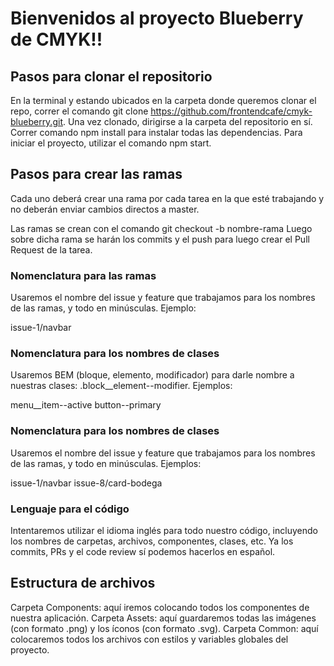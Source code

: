 # Bienvenidos al proyecto Blueberry de CMYK!!

## Pasos para clonar el repositorio

En la terminal y estando ubicados en la carpeta donde queremos clonar el repo, correr el comando git clone https://github.com/frontendcafe/cmyk-blueberry.git.
Una vez clonado, dirigirse a la carpeta del repositorio en sí.
Correr comando npm install para instalar todas las dependencias.
Para iniciar el proyecto, utilizar el comando npm start.

## Pasos para crear las ramas
Cada uno deberá crear una rama por cada tarea en la que esté trabajando y no deberán enviar cambios directos a master.

Las ramas se crean con el comando git checkout -b nombre-rama
Luego sobre dicha rama se harán los commits y el push para luego crear el Pull Request de la tarea.

### Nomenclatura para las ramas
Usaremos el nombre del issue y feature que trabajamos para los nombres de las ramas, y todo en minúsculas. Ejemplo:

issue-1/navbar

### Nomenclatura para los nombres de clases
Usaremos BEM (bloque, elemento, modificador) para darle nombre a nuestras clases: .block__element--modifier. Ejemplos:

menu__item--active
button--primary

### Nomenclatura para los nombres de clases
Usaremos el nombre del issue y feature que trabajamos para los nombres de las ramas, y todo en minúsculas. Ejemplos:

issue-1/navbar
issue-8/card-bodega

### Lenguaje para el código
Intentaremos utilizar el idioma inglés para todo nuestro código, incluyendo los nombres de carpetas, archivos, componentes, clases, etc.
Ya los commits, PRs y el code review sí podemos hacerlos en español.

## Estructura de archivos

Carpeta Components: aquí iremos colocando todos los componentes de nuestra aplicación.
Carpeta Assets: aquí guardaremos todas las imágenes (con formato .png) y los íconos (con formato .svg).
Carpeta Common: aquí colocaremos todos los archivos con estilos y variables globales del proyecto.

